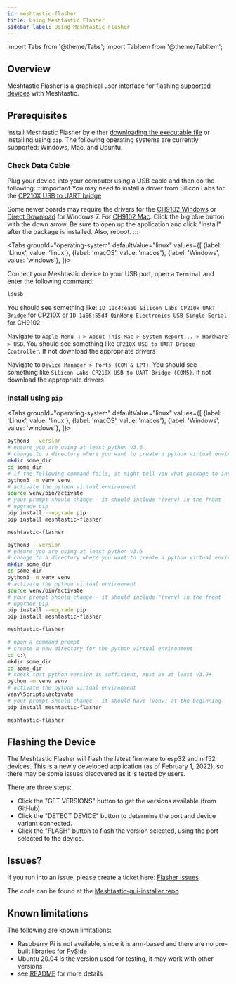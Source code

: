 ```yaml
---
id: meshtastic-flasher
title: Using Meshtastic Flasher
sidebar_label: Using Meshtastic Flasher
---
```

import Tabs from '@theme/Tabs';
import TabItem from '@theme/TabItem';

## Overview

Meshtastic Flasher is a graphical user interface for flashing [supported devices](/docs/hardware) with Meshtastic.

## Prerequisites

Install Meshtastic Flasher by either [downloading the executable file](https://github.com/meshtastic/Meshtastic-gui-installer/releases) or installing using `pip`. The following operating systems are currently supported: Windows, Mac, and Ubuntu.

### Check Data Cable

Plug your device into your computer using a USB cable and then do the following:
:::important
You may need to install a driver from Silicon Labs for the [CP210X USB to UART bridge](https://www.silabs.com/products/development-tools/software/usb-to-uart-bridge-vcp-drivers)

Some newer boards may require the drivers for the [CH9102 Windows](http://www.wch.cn/downloads/CH343SER_ZIP.html) or [Direct Download](https://github.com/Xinyuan-LilyGO/CH9102_Driver) for Windows 7. For [CH9102 Mac](http://www.wch.cn/downloads/CH34XSER_MAC_ZIP.html). Click the big blue button with the down arrow. Be sure to open up the application and click "Install" after the package is installed. Also, reboot.
:::

<Tabs
groupId="operating-system"
defaultValue="linux"
values={[
{label: 'Linux', value: 'linux'},
{label: 'macOS', value: 'macos'},
{label: 'Windows', value: 'windows'},
]}>
<TabItem value="linux">

Connect your Meshtastic device to your USB port, open a `Terminal` and enter the following command:

```bash
lsusb
```

You should see something like: `ID 10c4:ea60 Silicon Labs CP210x UART Bridge` for CP210X or `ID 1a86:55d4 QinHeng Electronics USB Single Serial` for CH9102

  </TabItem>
  <TabItem value="macos">

Navigate to `Apple Menu  > About This Mac > System Report... > Hardware > USB`. You should see something like `CP210X USB to UART Bridge Controller`. If not download the appropriate drivers

  </TabItem>
  <TabItem value="windows">

Navigate to `Device Manager > Ports (COM & LPT)`. You should see something like `Silicon Labs CP210X USB to UART Bridge (COM5)`. If not download the appropriate drivers

  </TabItem>
</Tabs>

### Install using `pip`
<Tabs
groupId="operating-system"
defaultValue="linux"
values={[
{label: 'Linux', value: 'linux'},
{label: 'macOS', value: 'macos'},
{label: 'Windows', value: 'windows'},
]}>
  <TabItem value="linux">

  ```bash title="Install Meshtastic Flasher"
  python3 --version
  # ensure you are using at least python v3.6
  # change to a directory where you want to create a python virtual environment
  mkdir some_dir
  cd some_dir
  # if the following command fails, it might tell you what package to install
  python3 -m venv venv
  # activate the python virtual environment
  source venv/bin/activate
  # your prompt should change - it should include "(venv) in the front
  # upgrade pip
  pip install --upgrade pip
  pip install meshtastic-flasher
  ```

  ```bash title="Running Meshtastic Flasher"
  meshtastic-flasher
  ```

  </TabItem>
  <TabItem value="macos">

  ```bash title="Install Meshtastic Flasher"
  python3 --version
  # ensure you are using at least python v3.6
  # change to a directory where you want to create a python virtual environment
  mkdir some_dir
  cd some_dir
  python3 -m venv venv
  # activate the python virtual environment
  source venv/bin/activate
  # your prompt should change - it should include "(venv) in the front
  # upgrade pip
  pip install --upgrade pip
  pip install meshtastic-flasher
  ```

  ```bash title="Running Meshtastic Flasher"
  meshtastic-flasher
  ```

  </TabItem>
  <TabItem value="windows">

  ```bash title="Install Meshtastic Flasher"
  # open a command prompt
  # create a new directory for the python virtual environment
  cd c:\
  mkdir some_dir
  cd some_dir
  # check that python version is sufficient, must be at least v3.9+
  python -m venv venv
  # activate the python virtual environment
  venv\Scripts\activate
  # your prompt should change - it should have (venv) at the beginning
  pip install meshtastic-flasher
  ```

  ```bash title="Running Meshtastic Flasher"
  meshtastic-flasher
  ```

  </TabItem>
</Tabs>

## Flashing the Device

The Meshtastic Flasher will flash the latest firmware to esp32 and nrf52 devices. This is a newly developed application (as of February 1, 2022), so there may be some issues discovered as it is tested by users.

There are three steps:

* Click the "GET VERSIONS" button to get the versions available (from GitHub).
* Click the "DETECT DEVICE" button to determine the port and device variant connected.
* Click the "FLASH" button to flash the version selected, using the port selected to the device.

## Issues?

If you run into an issue, please create a ticket here: [Flasher Issues](https://github.com/meshtastic/Meshtastic-gui-installer/issues)

The code can be found at the [Meshtastic-gui-installer repo](https://github.com/meshtastic/Meshtastic-gui-installer)

## Known limitations

The following are known limitations:

* Raspberry Pi is not available, since it is arm-based and there are no pre-built libraries for [PySide](https://wiki.qt.io/Qt_for_Python)
* Ubuntu 20.04 is the version used for testing, it may work with other versions
* see [README](https://github.com/meshtastic/Meshtastic-gui-installer/blob/master/README.md) for more details
